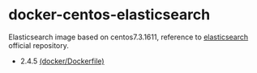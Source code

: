# docker-centos-elasticsearch
Elasticsearch image based on centos7.3.1611, reference to [elasticsearch](https://hub.docker.com/_/elasticsearch/) official repository.
- 2.4.5 [(docker/Dockerfile)](https://github.com/wxl86697716/docker-centos-elasticsearch/blob/master/Dockerfile)
